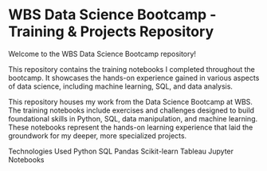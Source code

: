 # WBS Data Science Bootcamp - Training & Projects Repository
Welcome to the WBS Data Science Bootcamp repository! 

This repository contains the training notebooks I completed throughout the bootcamp. It showcases the hands-on experience gained in various aspects of data science, including machine learning, SQL, and data analysis.

This repository houses my work from the Data Science Bootcamp at WBS. The training notebooks include exercises and challenges designed to build foundational skills in Python, SQL, data manipulation, and machine learning. These notebooks represent the hands-on learning experience that laid the groundwork for my deeper, more specialized projects.

Technologies Used
Python
SQL
Pandas
Scikit-learn
Tableau
Jupyter Notebooks
